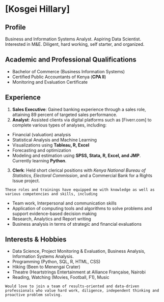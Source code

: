 # [Kosgei Hillary]
<!---## Welcome to My GitHub Page Depicting my Résumé-->

<!---You can use the [editor on GitHub](https://github.com/koshillary/myresume/edit/master/README.md) to maintain and preview the content for your website in Markdown files.-->

<!---Whenever you commit to this repository, GitHub Pages will run [Jekyll](https://jekyllrb.com/) to rebuild the pages in your site, from the content in your Markdown files.
### Markdown
Markdown is a lightweight and easy-to-use syntax for styling your writing. It includes conventions for
```markdown
Syntax highlighted code block
# Header 1
## Header 2
### Header 3
- Bulleted
- List
1. Numbered
2. List
**Bold** and _Italic_ and `Code` text
[Link](url) and ![Image](src)
For more details see [GitHub Flavored Markdown](https://guides.github.com/features/mastering-markdown/).
### Jekyll Themes
Your Pages site will use the layout and styles from the Jekyll theme you have selected in your [repository settings](https://github.com/koshillary/myresume/settings). The name of this theme is saved in the Jekyll `_config.yml` configuration file.
### Support or Contact
Having trouble with Pages? Check out our [documentation](https://help.github.com/categories/github-pages-basics/) or [contact support](https://github.com/contact) and we’ll help you sort it out.-->

## Profile

Business and Information Systems Analyst. Aspiring Data Scientist. Interested in M&E. Diligent, hard working, self starter, and organized.

## Academic and Professional Qualifications

- Bachelor of Commerce (Business Information Systems)
- Certified Public Accountants of Kenya (**CPA II**)
- Monitoring and Evaluation Certificate

## Experience

1. **Sales Executive**: Gained banking experience through a sales role, attaining 89 percent of targeted sales performance.
2. **Analyst**: Assisted clients via digital platforms such as [Fiverr.com] to complete various types of analyses, including:
  - Financial (valuation) analysis
  - Statistical Analysis and Machine Learning
  - Visualizations using **Tableau, R, Excel**
  - Forecasting and optimization
  - Modeling and estimation using **SPSS, Stata, R, Excel, and JMP**. Currently learning **Python**.
3. **Clerk**: Held short clerical positions with _Kenya National Bureau of Statistics, Electoral Commission_, and a Commercial Bank for a Rights Issue project.

`These roles and trainings have equipped me with knowledge as well as various competencies and skills, including`
- Team work, Interpersonal and communication skills
- Application of computing tools and algorithms to solve problems and support evidence-based decision making
- Research, Analytics and Report writing
- Business analysis in terms of strategic and financial evaluations

## Interests & Hobbies
- Data Science, Project Monitoring & Evaluation, Business Analysis, Information Systems Analysis.
- Programming (Python, SQL, R, HTML, CSS)
- Hiking (Been to Menengai Crater)
- Theatre (Heartstrings Entertainment at Alliance Française, Nairobi
- Reading, Watching (Movies, Football, F1), Music

`Would love to join a team of results-oriented and data-driven professionals who value hard work, diligence, independent thinking and proactive problem solving.`
